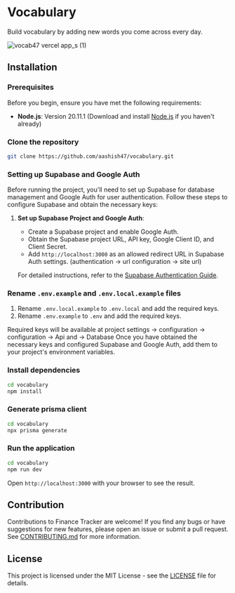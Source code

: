 
# Vocabulary

Build vocabulary by adding new words you come across every day.

![vocab47 vercel app_s (1)](https://github.com/user-attachments/assets/b285abfb-688f-4adc-9b1d-2623aeebd864)


## Installation


### Prerequisites

Before you begin, ensure you have met the following requirements:

- **Node.js**: Version 20.11.1 (Download and install [Node.js](https://nodejs.org/) if you haven't already)

### Clone the repository

```bash
git clone https://github.com/aashish47/vocabulary.git
```

### Setting up Supabase and Google Auth

Before running the project, you'll need to set up Supabase for database management and Google Auth for user authentication. Follow these steps to configure Supabase and obtain the necessary keys:

1. **Set up Supabase Project and Google Auth**: 
   - Create a Supabase project and enable Google Auth.
   - Obtain the Supabase project URL, API key, Google Client ID, and Client Secret.
   - Add `http://localhost:3000` as an allowed redirect URL in Supabase Auth settings. (authentication -> url configuration -> site url)

   For detailed instructions, refer to the [Supabase Authentication Guide](https://supabase.com/docs/guides/auth/auth-deep-dive/auth-google-oauth).


### Rename `.env.example` and `.env.local.example` files

1. Rename `.env.local.example` to `.env.local` and add the required keys.
2. Rename `.env.example` to `.env` and add the required keys.

Required keys will be available at project settings -> configuration -> configuration -> Api and -> Database
Once you have obtained the necessary keys and configured Supabase and Google Auth, add them to your project's environment variables.

### Install dependencies

```bash
cd vocabulary
npm install

```
### Generate prisma client

```bash
cd vocabulary
npx prisma generate

```

### Run the application

```bash
cd vocabulary
npm run dev

```
Open `http://localhost:3000` with your browser to see the result.

## Contribution

Contributions to Finance Tracker are welcome! If you find any bugs or have suggestions for new features, please open an issue or submit a pull request. See [CONTRIBUTING.md](CONTRIBUTING.md) for more information.

## License

This project is licensed under the MIT License - see the [LICENSE](LICENSE) file for details.
